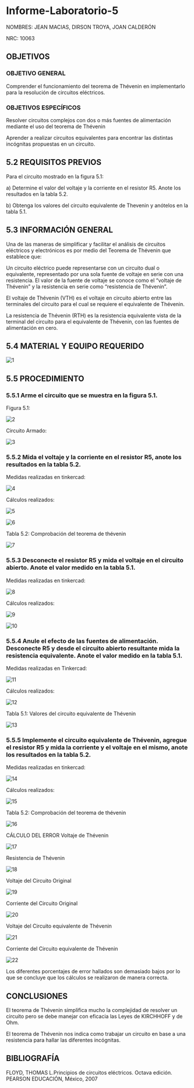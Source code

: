 # Informe-Laboratorio-5

NOMBRES: JEAN MACIAS, DIRSON TROYA, JOAN CALDERÓN

NRC: 10063

## OBJETIVOS

### OBJETIVO GENERAL

Comprender el funcionamiento del teorema de Thévenin en implementarlo para la resolución de circuitos eléctricos.

### OBJETIVOS ESPECÍFICOS

Resolver circuitos complejos con dos o más fuentes de alimentación mediante el uso del teorema de Thévenin

Aprender a realizar circuitos equivalentes para encontrar las distintas incógnitas propuestas en un circuito.

## 5.2 REQUISITOS PREVIOS

Para el circuito mostrado en la figura 5.1:

a) Determine el valor del voltaje y la corriente en el resistor R5. Anote los resultados en la tabla 5.2.

b) Obtenga los valores del circuito equivalente de Thevenin y anótelos en la tabla 5.1.

## 5.3 INFORMACIÓN GENERAL

Una de las maneras de simplificar y facilitar el análisis de circuitos eléctricos y electrónicos es por medio del Teorema de Thévenin que establece que:

Un circuito eléctrico puede representarse con un circuito dual o equivalente, representado por una sola fuente de voltaje en serie con una resistencia. El valor de la fuente de voltaje se conoce como el “voltaje de Thévenin” y la resistencia en serie como “resistencia de Thévenin”.

El voltaje de Thévenin (VTH) es el voltaje en circuito abierto entre las terminales del circuito para el cual se requiere el equivalente de Thévenin.

La resistencia de Thévenin (RTH) es la resistencia equivalente vista de la terminal del circuito para el equivalente de Thévenin, con las fuentes de alimentación en cero.

## 5.4 MATERIAL Y EQUIPO REQUERIDO

![1](https://user-images.githubusercontent.com/117947198/211036364-0be9d40f-40c9-428a-8cf9-9750ceef3d9f.png)

## 5.5 PROCEDIMIENTO

### 5.5.1 Arme el circuito que se muestra en la figura 5.1.

Figura 5.1:

![2](https://user-images.githubusercontent.com/117947198/211036421-8696f05c-eb1c-47d0-9e94-e0625742e4e5.png)


Circuito Armado:

![3](https://user-images.githubusercontent.com/117947198/211036453-7c51e554-0ab1-4ccc-b17d-bcfe9cd204c2.png)


### 5.5.2 Mida el voltaje y la corriente en el resistor R5, anote los resultados en la tabla 5.2.

Medidas realizadas en tinkercad:

![4](https://user-images.githubusercontent.com/117947198/211036491-0d12d231-536e-4bdf-8d00-88289b7418ac.png)


Cálculos realizados:

![5](https://user-images.githubusercontent.com/117947198/211036572-e83bdd5f-8960-4d53-a97f-f7a1360e47cc.png)


![6](https://user-images.githubusercontent.com/117947198/211036591-b415b136-b21f-45dd-8ef0-0963582a2c27.png)


Tabla 5.2: Comprobación del teorema de thévenin

![7](https://user-images.githubusercontent.com/117947198/211036634-6c0c7e94-a4f3-4f94-a665-85173bf775c1.png)


### 5.5.3 Desconecte el resistor R5 y mida el voltaje en el circuito abierto. Anote el valor medido en la tabla 5.1.

Medidas realizadas en tinkercad:

![8](https://user-images.githubusercontent.com/117947198/211036660-2a7276fd-27ab-4cd7-bf88-f372b1e639be.png)


Cálculos realizados:

![9](https://user-images.githubusercontent.com/117947198/211036711-aa9b573c-f4f9-4289-b9ca-02fafde0cbc3.png)

![10](https://user-images.githubusercontent.com/117947198/211036756-c8794bf0-0672-44ce-aea8-fcaebf5921c7.png)

### 5.5.4 Anule el efecto de las fuentes de alimentación. Desconecte R5 y desde el circuito abierto resultante mida la resistencia equivalente. Anote el valor medido en la tabla 5.1.

Medidas realizadas en Tinkercad:

![11](https://user-images.githubusercontent.com/117947198/211036835-7abe7eed-26dc-4685-b005-95c290478f6c.png)

Cálculos realizados:

![12](https://user-images.githubusercontent.com/117947198/211036875-add6a093-a44b-4b9c-bec2-a78cbc29d4df.png)


Tabla 5.1: Valores del circuito equivalente de Thévenin

![13](https://user-images.githubusercontent.com/117947198/211036895-14014b84-88e6-4eca-9ff8-d85ea792a526.png)


### 5.5.5 Implemente el circuito equivalente de Thévenin, agregue el resistor R5 y mida la corriente y el voltaje en el mismo, anote los resultados en la tabla 5.2.

Medidas realizadas en tinkercad:

![14](https://user-images.githubusercontent.com/117947198/211036933-a9c9f518-dff9-4bba-be10-7ea705f3ce81.png)


Cálculos realizados:

![15](https://user-images.githubusercontent.com/117947198/211036963-a2fd0427-0bdd-4124-b77e-18e5be53b58b.png)


Tabla 5.2: Comprobación del teorema de thévenin

![16](https://user-images.githubusercontent.com/117947198/211036997-49c77bbd-2828-49f7-a2f5-bee3b746d005.png)


CÁLCULO DEL ERROR
Voltaje de Thévenin

![17](https://user-images.githubusercontent.com/117947198/211037016-4363fb16-3733-40a9-bcb4-e7f308f832f4.png)


Resistencia de Thévenin

![18](https://user-images.githubusercontent.com/117947198/211037042-593997f8-41d9-4adf-913f-cc6c7929a574.png)


Voltaje del Circuito Original

![19](https://user-images.githubusercontent.com/117947198/211037068-94223d09-a2c0-4c14-b277-c042e63abd23.png)


Corriente del Circuito Original

![20](https://user-images.githubusercontent.com/117947198/211037108-6ce729a5-78dd-4bff-98ad-661b4fe0c21a.png)

Voltaje del Circuito equivalente de Thévenin

![21](https://user-images.githubusercontent.com/117947198/211037139-9e1f85bf-66b3-479e-94d7-90fc457d5467.png)


Corriente del Circuito equivalente de Thévenin

![22](https://user-images.githubusercontent.com/117947198/211037166-0577a145-c9c2-47e8-83b1-2fd75c6955a1.png)


Los diferentes porcentajes de error hallados son demasiado bajos por lo que se concluye que los cálculos se realizaron de manera correcta.

## CONCLUSIONES
El teorema de Thévenin simplifica mucho la complejidad de resolver un circuito pero se debe manejar con eficacia las Leyes de KIRCHHOFF y de Ohm.

El teorema de Thévenin nos indica como trabajar un circuito en base a una resistencia para hallar las diferentes incógnitas.

## BIBLIOGRAFÍA
FLOYD, THOMAS L.Principios de circuitos eléctricos. Octava edición. PEARSON EDUCACIÓN, México, 2007
